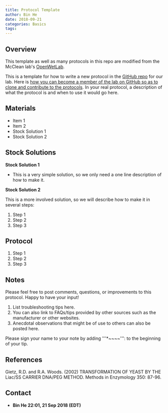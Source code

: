 ```yaml
---
title: Protocol Template
author: Bin He
date: 2018-09-21
categories: Basics
tags: 
---
```


Overview
--------

This template as well as many protocols in this repo are modified from the McClean lab's [OpenWetLab](https://openwetware.org/wiki/McClean:_Protocol_Template).

This is a template for how to write a new protocol in the [GitHub repo](https://github.com/binhe-lab/lab-protocols) for our lab. Here is [how you can become a member of the lab on GitHub so as to clone and contribute to the protocols](). In your real protocol, a description of what the protocol is and when to use it would go here.

Materials
---------

-   Item 1
-   Item 2
-   Stock Solution 1
-   Stock Solution 2

Stock Solutions
---------------

**Stock Solution 1**

-   This is a very simple solution, so we only need a one line description of how to make it.

**Stock Solution 2**

This is a more involved solution, so we will describe how to make it in several steps:

1.  Step 1
2.  Step 2
3.  Step 3

Protocol
--------

1.  Step 1
2.  Step 2
3.  Step 3

Notes
-----

Please feel free to post comments, questions, or improvements to this protocol. Happy to have your input!

1.  List troubleshooting tips here.
2.  You can also link to FAQs/tips provided by other sources such as the manufacturer or other websites.
3.  Anecdotal observations that might be of use to others can also be posted here.

Please sign your name to your note by adding '''*~~~~''': to the beginning of your tip.

References
----------

Gietz, R.D. and R.A. Woods. (2002) TRANSFORMATION OF YEAST BY THE Liac/SS CARRIER DNA/PEG METHOD. Methods in Enzymology 350: 87-96.

Contact
-------

-   **Bin He 22:01, 21 Sep 2018 (EDT)**
